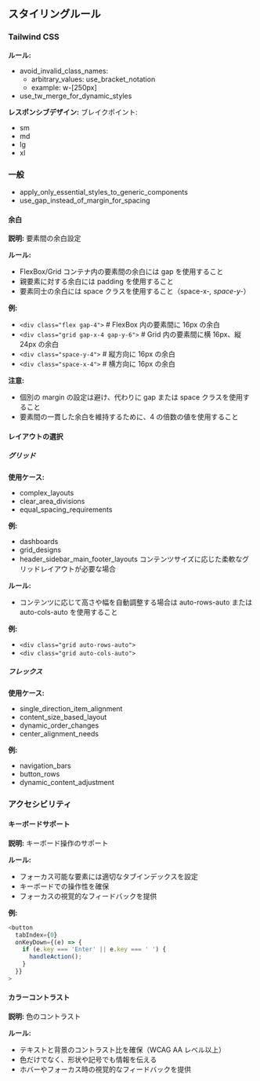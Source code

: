 ## スタイリングルール

### Tailwind CSS

**ルール:**

- avoid_invalid_class_names:
  - arbitrary_values: use_bracket_notation
  - example: w-[250px]
- use_tw_merge_for_dynamic_styles

**レスポンシブデザイン:**
ブレイクポイント:

- sm
- md
- lg
- xl

### 一般

- apply_only_essential_styles_to_generic_components
- use_gap_instead_of_margin_for_spacing

#### 余白

**説明:**
要素間の余白設定

**ルール:**

- FlexBox/Grid コンテナ内の要素間の余白には gap を使用すること
- 親要素に対する余白には padding を使用すること
- 要素同士の余白には space クラスを使用すること（space-x-_, space-y-_）

**例:**

- `<div class="flex gap-4">` # FlexBox 内の要素間に 16px の余白
- `<div class="grid gap-x-4 gap-y-6">` # Grid 内の要素間に横 16px、縦 24px の余白
- `<div class="space-y-4">` # 縦方向に 16px の余白
- `<div class="space-x-4">` # 横方向に 16px の余白

**注意:**

- 個別の margin の設定は避け、代わりに gap または space クラスを使用すること
- 要素間の一貫した余白を維持するために、4 の倍数の値を使用すること

#### レイアウトの選択

##### グリッド

**使用ケース:**

- complex_layouts
- clear_area_divisions
- equal_spacing_requirements

**例:**

- dashboards
- grid_designs
- header_sidebar_main_footer_layouts
コンテンツサイズに応じた柔軟なグリッドレイアウトが必要な場合

**ルール:**

- コンテンツに応じて高さや幅を自動調整する場合は auto-rows-auto または auto-cols-auto を使用すること

**例:**

- `<div class="grid auto-rows-auto">`
- `<div class="grid auto-cols-auto">`

##### フレックス

**使用ケース:**

- single_direction_item_alignment
- content_size_based_layout
- dynamic_order_changes
- center_alignment_needs

**例:**

- navigation_bars
- button_rows
- dynamic_content_adjustment

### アクセシビリティ

#### キーボードサポート

**説明:**
キーボード操作のサポート

**ルール:**

- フォーカス可能な要素には適切なタブインデックスを設定
- キーボードでの操作性を確保
- フォーカスの視覚的なフィードバックを提供

**例:**

```typescript
<button
  tabIndex={0}
  onKeyDown={(e) => {
    if (e.key === 'Enter' || e.key === ' ') {
      handleAction();
    }
  }}
>
```

#### カラーコントラスト

**説明:**
色のコントラスト

**ルール:**

- テキストと背景のコントラスト比を確保（WCAG AA レベル以上）
- 色だけでなく、形状や記号でも情報を伝える
- ホバーやフォーカス時の視覚的なフィードバックを提供
